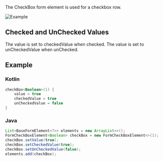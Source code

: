 The CheckBox form element is used for a checkbox row.

![Example](../../images/CheckBox.PNG)

## Checked and UnChecked Values

The value is set to checkedValue when checked. The value is set to unCheckedValue when unChecked.

## Example

### Kotlin

```kotlin
checkBox<Boolean>(1) {
    value = true
    checkedValue = true
    unCheckedValue = false
}
```

### Java

```java
List<BaseFormElement<?>> elements = new ArrayList<>();
FormCheckBoxElement<Boolean> checkBox = new FormCheckBoxElement<>(1);
checkBox.setValue(true);
checkBox.setCheckedValue(true);
checkBox.setUnCheckedValue(false);
elements.add(checkBox);
```
